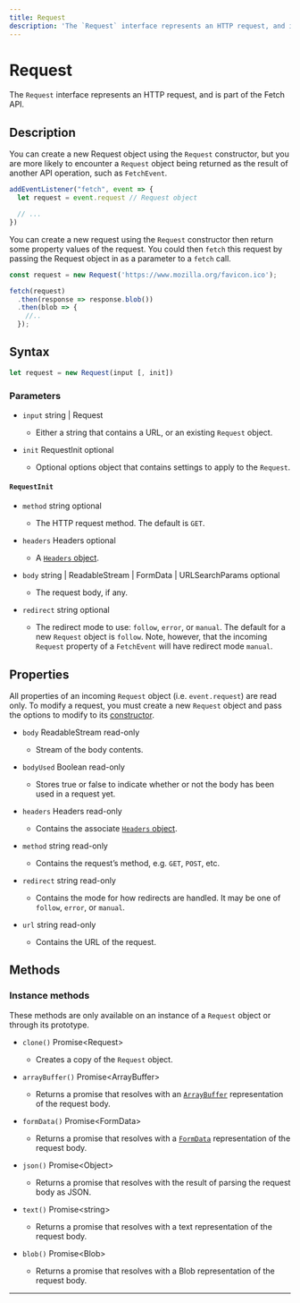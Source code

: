 ```yaml
---
title: Request
description: 'The `Request` interface represents an HTTP request, and is part of the Fetch API.'
---
```


# Request

The `Request` interface represents an HTTP request, and is part of the Fetch API.

## Description

You can create a new Request object using the `Request` constructor, but you are more likely to encounter a `Request` object being returned as the result of another API operation, such as `FetchEvent`.

```js
addEventListener("fetch", event => {
  let request = event.request // Request object

  // ...
})
```

You can create a new request using the `Request` constructor then return some property values of the request. You could then `fetch` this request by passing the Request object in as a parameter to a `fetch` call.
```js
const request = new Request('https://www.mozilla.org/favicon.ico');

fetch(request)
  .then(response => response.blob())
  .then(blob => {
    //..
  });
```

## Syntax

```js
let request = new Request(input [, init])
```

### Parameters

<Definitions>

- `input` <Type>string | Request</Type>

  - Either a string that contains a URL, or an existing `Request` object.

- `init` <TypeLink href="#requestinit">RequestInit</TypeLink> <PropMeta>optional</PropMeta>

  - Optional options object that contains settings to apply to the `Request`.

</Definitions>

#### `RequestInit`

<Definitions>

- `method` <Type>string</Type> <PropMeta>optional</PropMeta>

  - The HTTP request method. The default is `GET`.

- `headers` <Type>Headers</Type> <PropMeta>optional</PropMeta>

  - A [`Headers` object](https://developer.mozilla.org/en-US/docs/Web/API/Headers).

- `body` <Type>string | ReadableStream | FormData | URLSearchParams</Type> <PropMeta>optional</PropMeta>

  - The request body, if any.

- `redirect` <Type>string</Type> <PropMeta>optional</PropMeta>

  - The redirect mode to use: `follow`, `error`, or `manual`. The default  for a new `Request` object is `follow`. Note, however, that the incoming `Request` property of a `FetchEvent` will have redirect mode `manual`.

</Definitions>


## Properties

All properties of an incoming `Request` object (i.e. `event.request`) are read only. To modify a request, you must create a new `Request` object and pass the options to modify to its [constructor](#constructor).

<Definitions>

- `body` <Type>ReadableStream</Type> <PropMeta>read-only</PropMeta>

  - Stream of the body contents.

- `bodyUsed` <Type>Boolean</Type> <PropMeta>read-only</PropMeta>

  - Stores true or false to indicate whether or not the body has been used in a request yet.

- `headers` <Type>Headers</Type> <PropMeta>read-only</PropMeta>

  - Contains the associate [`Headers` object](https://developer.mozilla.org/en-US/docs/Web/API/Headers).

- `method` <Type>string</Type> <PropMeta>read-only</PropMeta>

  - Contains the request’s method, e.g. `GET`, `POST`, etc.

- `redirect` <Type>string</Type> <PropMeta>read-only</PropMeta>

  - Contains the mode for how redirects are handled. It may be one of `follow`, `error`, or `manual`.

- `url` <Type>string</Type> <PropMeta>read-only</PropMeta>

  - Contains the URL of the request.

</Definitions>


## Methods

### Instance methods

These methods are only available on an instance of a `Request` object or through its prototype.

<Definitions>

- `clone()` <Type>Promise&lt;Request></Type>

  - Creates a copy of the `Request` object.

- `arrayBuffer()` <Type>Promise&lt;ArrayBuffer></Type>

  - Returns a promise that resolves with an [`ArrayBuffer`](https://developer.mozilla.org/en-US/docs/Web/JavaScript/Reference/Global_Objects/ArrayBuffer) representation of the request body.

- `formData()` <Type>Promise&lt;FormData></Type>

  - Returns a promise that resolves with a [`FormData`](https://developer.mozilla.org/en-US/docs/Web/API/FormData) representation of the request body.

- `json()` <Type>Promise&lt;Object></Type>

  - Returns a promise that resolves with the result of parsing the request body as JSON.

- `text()` <Type>Promise&lt;string></Type>

  - Returns a promise that resolves with a text representation of the request body.

- `blob()` <Type>Promise&lt;Blob></Type>

  - Returns a promise that resolves with a Blob representation of the request body.

</Definitions>

--------------------------------
